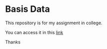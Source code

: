 # Basis Data

This repository is for my assignment in college.

You can access it in this [link](https://alfianah.github.io/database-assignment/)

Thanks
